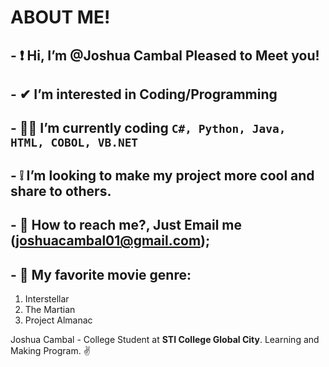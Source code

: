 # ABOUT ME!

## - ❗ Hi, I’m @Joshua Cambal Pleased to Meet you!
## - ✔ I’m interested in Coding/Programming
## - 👨‍💻 I’m currently coding `C#, Python, Java, HTML, COBOL, VB.NET`
## - ❕ I’m looking to make my project more cool and share to others.
## - 📧 How to reach me?, Just Email me (joshuacambal01@gmail.com);
## - 🍿 My favorite movie genre: 
1. Interstellar
2. The Martian
3. Project Almanac 


Joshua Cambal - College Student at **STI College Global City**. Learning and Making Program. ✌

